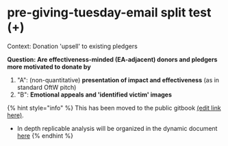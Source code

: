 # pre-giving-tuesday-email split test (+)

Context: Donation 'upsell' to existing pledgers

**Question: Are effectiveness-minded (EA-adjacent) donors and pledgers more motivated to donate by**

1. "A": (non-quantitative) **presentation of impact and effectiveness** (as in standard OftW pitch)
2. "B": **Emotional appeals and 'identified victim' images**

{% hint style="info" %}
This has been moved to the public gitbook [(edit link here)](https://app.gitbook.com/s/a3YtWoUiYYfiEQrBNztC/contexts-partner-organizations-trials/one-for-the-world-oftw/pre-giving-tuesday-email-split-test-+).

* In depth replicable analysis will be organized in the dynamic document [here](https://daaronr.github.io/eamt\_data\_analysis/chapters/oftw\_upsell\_input\_first\_analysis.html)
{% endhint %}
